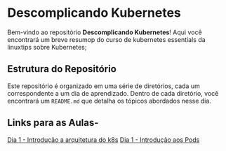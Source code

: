 # Descomplicando Kubernetes

Bem-vindo ao repositório **Descomplicando Kubernetes**! Aqui você encontrará um breve resumop do curso de kubernetes essentials da linuxtips sobre Kubernetes;

## Estrutura do Repositório

Este repositório é organizado em uma série de diretórios, cada um correspondente a um dia de aprendizado. Dentro de cada diretório, você encontrará um `README.md` que detalha os tópicos abordados nesse dia.

## Links para as Aulas- 
[Dia 1 - Introdução a arquitetura do k8s](./day-1/readme1.md)
[Dia 1 - Introdução aos Pods](./day-2/readme2.md)
